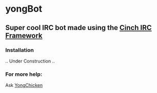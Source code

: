 # yongBot

## Super cool IRC bot made using the [Cinch IRC Framework](https://github.com/cinchrb/cinch)

### Installation
  .. Under Construction ..

### For more help:
Ask [YongChicken](http://webchat.snoonet.org/yongtest)
